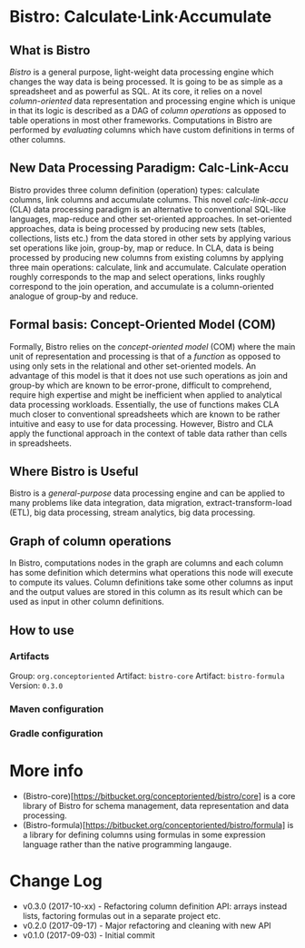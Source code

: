# Bistro: Calculate∙Link∙Accumulate

## What is Bistro

*Bistro* is a general purpose, light-weight data processing engine which changes the way data is being processed. It is going to be as simple as a spreadsheet and as powerful as SQL. At its core, it relies on a novel *column-oriented* data representation and processing engine which is unique in that its logic is described as a DAG of *column operations* as opposed to table operations in most other frameworks. Computations in Bistro are performed by *evaluating* columns which have custom definitions in terms of other columns. 

## New Data Processing Paradigm: Calc-Link-Accu

Bistro provides three column definition (operation) types: calculate columns, link columns and accumulate columns. This novel *calc-link-accu* (CLA) data processing paradigm is an alternative to conventional SQL-like languages, map-reduce and other set-oriented approaches. In set-oriented approaches, data is being processed by producing new sets (tables, collections, lists etc.) from the data stored in other sets by applying various set operations like join, group-by, map or reduce. In CLA, data is being processed by producing new columns from existing columns by applying three main operations: calculate, link and accumulate. Calculate operation roughly corresponds to the map and select operations, links roughly correspond to the join operation, and accumulate is a column-oriented analogue of group-by and reduce. 

## Formal basis: Concept-Oriented Model (COM)

Formally, Bistro relies on the *concept-oriented model* (COM) where the main unit of representation and processing is that of a *function* as opposed to using only sets in the relational and other set-oriented models. An advantage of this model is that it does not use such operations as join and group-by which are known to be error-prone, difficult to comprehend, require high expertise and might be inefficient when applied to analytical data processing workloads. Essentially, the use of functions makes CLA much closer to conventional spreadsheets which are known to be rather intuitive and easy to use for data processing. However, Bistro and CLA apply the functional approach in the context of table data rather than cells in spreadsheets.

## Where Bistro is Useful

Bistro is a *general-purpose* data processing engine and can be applied to many problems like data integration, data migration, extract-transform-load (ETL), big data processing, stream analytics, big data processing.

## Graph of column operations

In Bistro, computations nodes in the graph are columns and each column has some definition which determins what operations this node will execute to compute its values. Column definitions take some other columns as input and the output values are stored in this column as its result which can be used as input in other column definitions.

## How to use

### Artifacts

Group: `org.conceptoriented`
Artifact: `bistro-core`
Artifact: `bistro-formula`
Version: `0.3.0`

### Maven configuration

### Gradle configuration

# More info

* (Bistro-core)[https://bitbucket.org/conceptoriented/bistro/core] is a core library of Bistro for schema management, data representation and data processing.
* (Bistro-formula)[https://bitbucket.org/conceptoriented/bistro/formula] is a library for defining columns using formulas in some expression language rather than the native programming langauge.

# Change Log

* v0.3.0 (2017-10-xx) - Refactoring column definition API: arrays instead lists, factoring formulas out in a separate project etc.
* v0.2.0 (2017-09-17) - Major refactoring and cleaning with new API
* v0.1.0 (2017-09-03) - Initial commit
